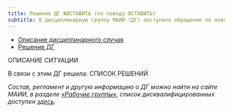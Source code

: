 ```yaml
---
title: Решение ДГ №ВСТАВИТЬ (по поводу ВСТАВИТЬ)
subtitle: В дисциплинарную группу МАИИ (ДГ) поступило обращение по поводу ВСТАВИТЬ.
---
```


- [Описание дисциплинарного случая](#description)
- [Решение ДГ](#judgement)

<a name="description"></a>ОПИСАНИЕ СИТУАЦИИ

<a name="judgement"></a>В связи с этим ДГ решила:
СПИСОК РЕШЕНИЙ

*Состав, регламент и другую информацию о ДГ можно найти на сайте МАИИ, в разделе [«Рабочие группы»](https://www.maii.li/p/who#dg), список дисквалифицированных доступен [здесь](https://www.maii.li/p/disqual).*